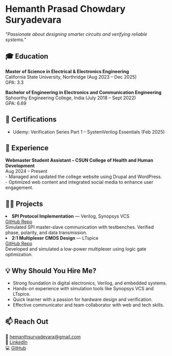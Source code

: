 <!DOCTYPE html>
<html lang="en">
<head>
  <meta charset="UTF-8">
</head>
<body>

  <h1>Hemanth Prasad Chowdary Suryadevara</h1>
  <p><i>"Passionate about designing smarter circuits and verifying reliable systems."</i></p>

  <!-- 🎓 Education -->
  <h2>🎓 Education</h2>
  <p>
    <b>Master of Science in Electrical & Electronics Engineering</b><br/>
    California State University, Northridge (Aug 2023 – Dec 2025)<br/>
    GPA: 3.3
  </p>
  <p>
    <b>Bachelor of Engineering in Electronics and Communication Engineering</b><br/>
    Sphoorthy Engineering College, India (July 2018 – Sept 2022)<br/>
    GPA: 6.69
  </p>

  <!-- 🏅 Certifications -->
  <h2>🏅 Certifications</h2>
  <ul>
    <li>Udemy: Verification Series Part 1 – SystemVerilog Essentials (Feb 2025)</li>
  </ul>

  <!-- 💼 Experience -->
  <h2>💼 Experience</h2>
  <p>
    <b>Webmaster Student Assistant – CSUN College of Health and Human Development</b><br/>
    Aug 2024 – Present<br/>
    - Managed and updated the college website using Drupal and WordPress.<br/>
    - Optimized web content and integrated social media to enhance user engagement.
  </p>

  <!-- 👨‍💻 Projects -->
  <h2>👨‍💻 Projects</h2>

 <li>
     <b>SPI Protocol Implementation</b> — Verilog, Synopsys VCS<br/>
        <a href="https://github.com/yourusername/spi-protocol-verilog">GitHub Repo</a><br/>
        Simulated SPI master-slave communication with testbenches. Verified phase, polarity, and data transmission.
  </li>

  <li>
     <b>2:1 Multiplexer CMOS Design</b> — LTspice<br/>
        <a href="https://github.com/yourusername/ltspice-mux">GitHub Repo</a><br/>
         Developed and simulated a low-power multiplexer using logic gate optimization.
  </li>

  <!-- 💡 Why Hire Me? -->
  <h2>💡 Why Should You Hire Me?</h2>
  <ul>
    <li>Strong foundation in digital electronics, Verilog, and embedded systems.</li>
    <li>Hands-on experience with simulation tools like Synopsys VCS and LTspice.</li>
    <li>Quick learner with a passion for hardware design and verification.</li>
    <li>Effective communicator and team collaborator with web and tech skills.</li>
  </ul>

  <!-- 📫 Reach Out -->
  <h2>📫 Reach Out</h2>
  <p>
    📧 <a href="mailto:hemanthsuryadevara@gmail.com">hemanthsuryadevara@gmail.com</a><br/>
    🔗 <a href="https://linkedin.com/in/hemanth-prasad-chowdary-suryadevara-965130174/">LinkedIn</a><br/>
    💻 <a href="https://github.com/yourusername">GitHub</a>
  </p>

</body>
</html>
